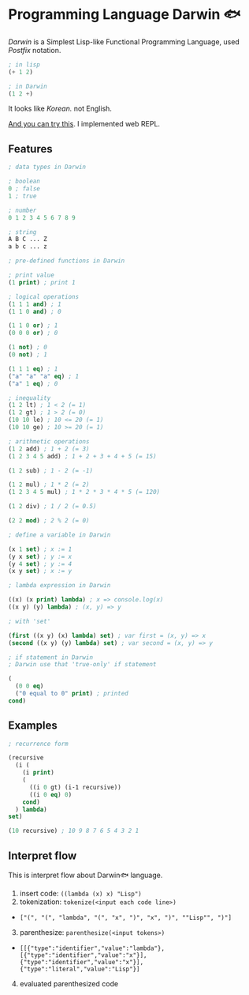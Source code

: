 # Programming Language Darwin 🐟
_Darwin_ is a Simplest Lisp-like Functional Programming Language, used _Postfix_ notation.

```lisp
; in lisp
(+ 1 2)

; in Darwin
(1 2 +)
```

It looks like _Korean._ not English.

[And you can try this](https://bit.ly/2WCCA56). I implemented web REPL.

## Features

```lisp
; data types in Darwin

; boolean
0 ; false
1 ; true

; number
0 1 2 3 4 5 6 7 8 9

; string
A B C ... Z
a b c ... z
```

```lisp
; pre-defined functions in Darwin

; print value
(1 print) ; print 1

; logical operations
(1 1 1 and) ; 1
(1 1 0 and) ; 0

(1 1 0 or) ; 1
(0 0 0 or) ; 0

(1 not) ; 0
(0 not) ; 1

(1 1 1 eq) ; 1
("a" "a" "a" eq) ; 1
("a" 1 eq) ; 0

; inequality
(1 2 lt) ; 1 < 2 (= 1)
(1 2 gt) ; 1 > 2 (= 0)
(10 10 le) ; 10 <= 20 (= 1)
(10 10 ge) ; 10 >= 20 (= 1)

; arithmetic operations
(1 2 add) ; 1 + 2 (= 3)
(1 2 3 4 5 add) ; 1 + 2 + 3 + 4 + 5 (= 15)

(1 2 sub) ; 1 - 2 (= -1)

(1 2 mul) ; 1 * 2 (= 2)
(1 2 3 4 5 mul) ; 1 * 2 * 3 * 4 * 5 (= 120)

(1 2 div) ; 1 / 2 (= 0.5)

(2 2 mod) ; 2 % 2 (= 0)
```

```lisp
; define a variable in Darwin

(x 1 set) ; x := 1
(y x set) ; y := x
(y 4 set) ; y := 4
(x y set) ; x := y
```

```lisp
; lambda expression in Darwin

((x) (x print) lambda) ; x => console.log(x)
((x y) (y) lambda) ; (x, y) => y

; with 'set'

(first ((x y) (x) lambda) set) ; var first = (x, y) => x
(second ((x y) (y) lambda) set) ; var second = (x, y) => y
```

```lisp
; if statement in Darwin
; Darwin use that 'true-only' if statement

(
  (0 0 eq)
  ("0 equal to 0" print) ; printed
cond)
```

## Examples
```lisp
; recurrence form

(recursive
  (i (
    (i print)
    (
      ((i 0 gt) (i-1 recursive))
      ((i 0 eq) 0)
    cond)
  ) lambda)
set)

(10 recursive) ; 10 9 8 7 6 5 4 3 2 1
```

## Interpret flow
This is interpret flow about Darwin🐟 language.

1. insert code: `((lambda (x) x) "Lisp")`
2. tokenization: `tokenize(<input each code line>)`
  * `["(", "(", "lambda", "(", "x", ")", "x", ")", ""Lisp"", ")"]`
3. parenthesize: `parenthesize(<input tokens>)`
  * `[[{"type":"identifier","value":"lambda"},[{"type":"identifier","value":"x"}],{"type":"identifier","value":"x"}],{"type":"literal","value":"Lisp"}]`
4. evaluated parenthesized code

